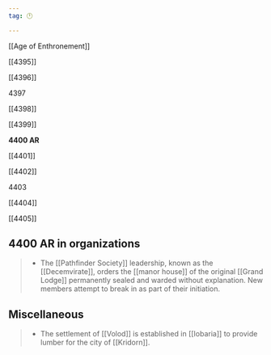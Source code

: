 ```yaml
---
tag: 🕛

---
```

[[Age of Enthronement]]


[[4395]]

[[4396]]

4397

[[4398]]

[[4399]]

**4400 AR**

[[4401]]

[[4402]]

4403

[[4404]]

[[4405]]



## 4400 AR in organizations

>  - The [[Pathfinder Society]] leadership, known as the [[Decemvirate]], orders the [[manor house]] of the original [[Grand Lodge]] permanently sealed and warded without explanation. New members attempt to break in as part of their initiation.


## Miscellaneous

>  - The settlement of [[Volod]] is established in [[Iobaria]] to provide lumber for the city of [[Kridorn]].






